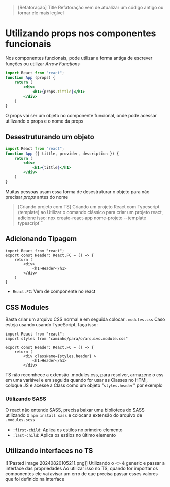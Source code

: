 
> [Refatoração] Title
> Refatoração vem de atualizar um código antigo ou tornar ele mais legível

# Utilizando props nos componentes funcionais
Nos componentes funcionais, pode utilizar a forma antiga de escrever funções ou utilizar *Arrow Functions* 
```jsx
import React from "react";
function App (props) {
	return (
		<div>
			<h1>{props.tittle}</h1>
		</div>
	)
}
```
O props vai ser um objeto no componente funcional, onde pode acessar utilizando o props e o nome da props
## Desestruturando um objeto
```jsx
import React from "react";
function App ({ tittle, provider, description }) {
	return (
		<div>
			<h1>{tittle}</h1>
		</div>
	)
}

```
Muitas pessoas usam essa forma de desestruturar o objeto para não precisar *props* antes do nome 

> [Criando projeto com TS]
> Criando um projeto React com Typescript (template)
> ao Utilizar o comando clássico para criar um projeto react, adicione isso: 
> npx create-react-app nome-projeto --template typescript```

## Adicionando Tipagem
```tsx
import React from "react";
export const Header: React.FC = () => {
	return (
		<div>
			<h1>Header</h1>
		</div>
	)
}
```
- `React.FC`: Vem de componente no react

## CSS Modules
Basta criar um arquivo CSS normal e em seguida colocar `.modules.css` 
Caso esteja usando usando TypeScript, faça isso: 
```tsx
import React from "react";
import styles from "caminho/para/o/arquivo.module.css"

export const Header: React.FC = () => {
	return (
		<div className={styles.header} >
			<h1>Header</h1>
		</div>

```
TS não recomhece a extensão .modules.css, para resolver, armazene o css em uma variável e em seguida quando for usar as Classes no HTMl, coloque JS e acesse a Class como um objeto "`styles.header`" por exemplo
### Utilizando SASS
O react não entende SASS, precisa baixar uma biblioteca do SASS utilizando o `npm install sass` e colocar a extensão do arquivo de `.modules.scss`

- `:first-child`: Aplica os estilos no primeiro elemento
- `:last-child`: Aplica os estilos no último elemento

## Utilizando interfaces no TS
![[Pasted image 20240820105211.png]]
Utilizando o <> é generic e passar a interface das propriedades 
Ao utilizar isso no TS, quando for importar os componentes ele vai avisar um erro de que precisa passar esses valores que foi definido na interface